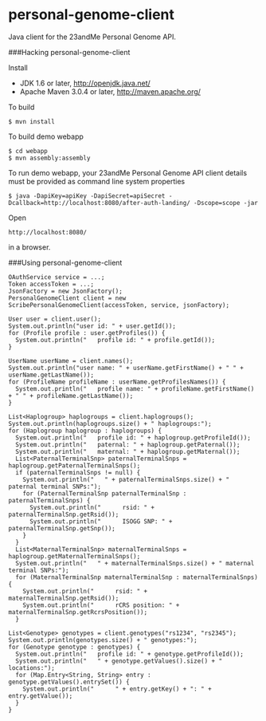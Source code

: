 personal-genome-client
======================

Java client for the 23andMe Personal Genome API.


###Hacking personal-genome-client

Install

 * JDK 1.6 or later, http://openjdk.java.net/
 * Apache Maven 3.0.4 or later, http://maven.apache.org/


To build

    $ mvn install


To build demo webapp

    $ cd webapp
    $ mvn assembly:assembly


To run demo webapp, your 23andMe Personal Genome API client details must be provided as command line system properties

    $ java -DapiKey=apiKey -DapiSecret=apiSecret -Dcallback=http://localhost:8080/after-auth-landing/ -Dscope=scope -jar 


Open

    http://localhost:8080/

in a browser.


###Using personal-genome-client

    OAuthService service = ...;
    Token accessToken = ...;
    JsonFactory = new JsonFactory();
    PersonalGenomeClient client = new ScribePersonalGenomeClient(accessToken, service, jsonFactory);
    
    User user = client.user();
    System.out.println("user id: " + user.getId());
    for (Profile profile : user.getProfiles()) {
      System.out.println("   profile id: " + profile.getId());
    }
    
    UserName userName = client.names();
    System.out.println("user name: " + userName.getFirstName() + " " + userName.getLastName());
    for (ProfileName profileName : userName.getProfilesNames()) {
      System.out.println("   profile name: " + profileName.getFirstName() + " " + profileName.getLastName());
    }
    
    List<Haplogroup> haplogroups = client.haplogroups();
    System.out.println(haplogroups.size() + " haplogroups:");
    for (Haplogroup haplogroup : haplogroups) {
      System.out.println("   profile id: " + haplogroup.getProfileId());
      System.out.println("   paternal: " + haplogroup.getPaternal());
      System.out.println("   maternal: " + haplogroup.getMaternal());
      List<PaternalTerminalSnp> paternalTerminalSnps = haplogroup.getPaternalTerminalSnps();
      if (paternalTerminalSnps != null) {
        System.out.println("   " + paternalTerminalSnps.size() + " paternal terminal SNPs:");
        for (PaternalTerminalSnp paternalTerminalSnp : paternalTerminalSnps) {
          System.out.println("      rsid: " + paternalTerminalSnp.getRsid());
          System.out.println("      ISOGG SNP: " + paternalTerminalSnp.getSnp());
        }
      }
      List<MaternalTerminalSnp> maternalTerminalSnps = haplogroup.getMaternalTerminalSnps();
      System.out.println("   " + maternalTerminalSnps.size() + " maternal terminal SNPs:");
      for (MaternalTerminalSnp maternalTerminalSnp : maternalTerminalSnps) {
        System.out.println("      rsid: " + maternalTerminalSnp.getRsid());
        System.out.println("      rCRS position: " + maternalTerminalSnp.getRcrsPosition());
      }
    
    List<Genotype> genotypes = client.genotypes("rs1234", "rs2345");
    System.out.println(genotypes.size() + " genotypes:");
    for (Genotype genotype : genotypes) {
      System.out.println("   profile id: " + genotype.getProfileId());
      System.out.println("   " + genotype.getValues().size() + " locations:");
      for (Map.Entry<String, String> entry : genotype.getValues().entrySet()) {
        System.out.println("      " + entry.getKey() + ": " + entry.getValue());
      }
    }
